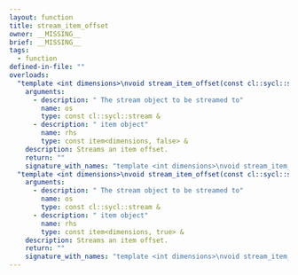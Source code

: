```yaml
---
layout: function
title: stream_item_offset
owner: __MISSING__
brief: __MISSING__
tags:
  - function
defined-in-file: ""
overloads:
  "template <int dimensions>\nvoid stream_item_offset(const cl::sycl::stream &, const item<dimensions, false> &)":
    arguments:
      - description: " The stream object to be streamed to"
        name: os
        type: const cl::sycl::stream &
      - description: " item object"
        name: rhs
        type: const item<dimensions, false> &
    description: Streams an item offset.
    return: ""
    signature_with_names: "template <int dimensions>\nvoid stream_item_offset(const cl::sycl::stream & os, const item<dimensions, false> & rhs)"
  "template <int dimensions>\nvoid stream_item_offset(const cl::sycl::stream &, const item<dimensions, true> &)":
    arguments:
      - description: " The stream object to be streamed to"
        name: os
        type: const cl::sycl::stream &
      - description: " item object"
        name: rhs
        type: const item<dimensions, true> &
    description: Streams an item offset.
    return: ""
    signature_with_names: "template <int dimensions>\nvoid stream_item_offset(const cl::sycl::stream & os, const item<dimensions, true> & rhs)"
---
```


